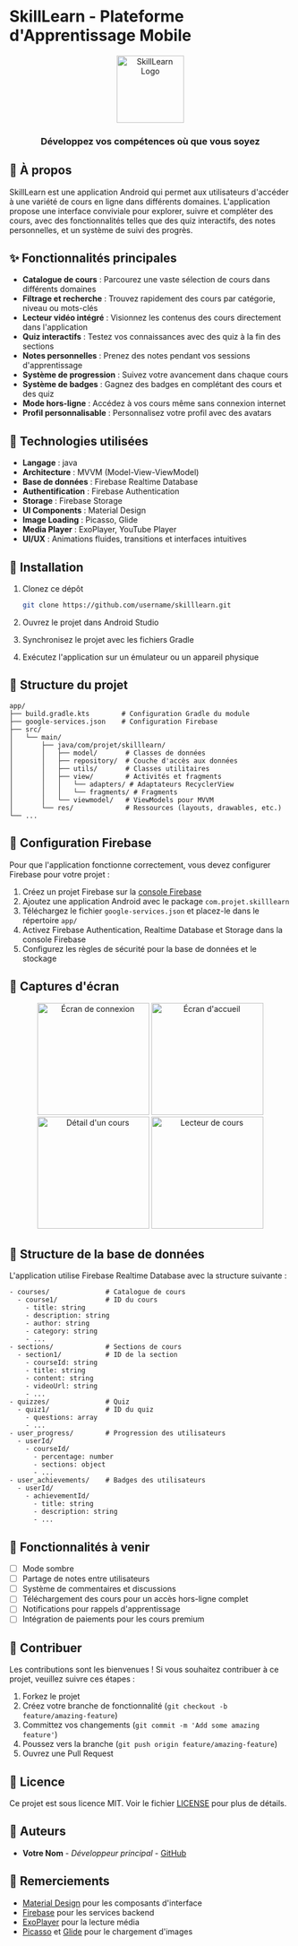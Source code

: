 # SkillLearn - Plateforme d'Apprentissage Mobile

<div align="center">
  <img src="https://github.com/username/skilllearn/raw/main/app/src/main/ic_launcher-playstore.png" alt="SkillLearn Logo" width="120" height="120"/>
  <h3>Développez vos compétences où que vous soyez</h3>
</div>

## 📱 À propos

SkillLearn est une application Android qui permet aux utilisateurs d'accéder à une variété de cours en ligne dans différents domaines. L'application propose une interface conviviale pour explorer, suivre et compléter des cours, avec des fonctionnalités telles que des quiz interactifs, des notes personnelles, et un système de suivi des progrès.

## ✨ Fonctionnalités principales

- **Catalogue de cours** : Parcourez une vaste sélection de cours dans différents domaines
- **Filtrage et recherche** : Trouvez rapidement des cours par catégorie, niveau ou mots-clés
- **Lecteur vidéo intégré** : Visionnez les contenus des cours directement dans l'application
- **Quiz interactifs** : Testez vos connaissances avec des quiz à la fin des sections
- **Notes personnelles** : Prenez des notes pendant vos sessions d'apprentissage
- **Système de progression** : Suivez votre avancement dans chaque cours
- **Système de badges** : Gagnez des badges en complétant des cours et des quiz
- **Mode hors-ligne** : Accédez à vos cours même sans connexion internet
- **Profil personnalisable** : Personnalisez votre profil avec des avatars

## 🔧 Technologies utilisées

- **Langage** : java
- **Architecture** : MVVM (Model-View-ViewModel)
- **Base de données** : Firebase Realtime Database
- **Authentification** : Firebase Authentication
- **Storage** : Firebase Storage
- **UI Components** : Material Design
- **Image Loading** : Picasso, Glide
- **Media Player** : ExoPlayer, YouTube Player
- **UI/UX** : Animations fluides, transitions et interfaces intuitives

## 🚀 Installation

1. Clonez ce dépôt
   ```bash
   git clone https://github.com/username/skilllearn.git
   ```

2. Ouvrez le projet dans Android Studio

3. Synchronisez le projet avec les fichiers Gradle

4. Exécutez l'application sur un émulateur ou un appareil physique

## 📂 Structure du projet

```
app/
├── build.gradle.kts        # Configuration Gradle du module
├── google-services.json    # Configuration Firebase
├── src/
│   └── main/
│       ├── java/com/projet/skilllearn/
│       │   ├── model/       # Classes de données
│       │   ├── repository/  # Couche d'accès aux données
│       │   ├── utils/       # Classes utilitaires
│       │   ├── view/        # Activités et fragments
│       │   │   └── adapters/ # Adaptateurs RecyclerView
│       │   │   └── fragments/ # Fragments
│       │   └── viewmodel/   # ViewModels pour MVVM
│       └── res/             # Ressources (layouts, drawables, etc.)
└── ...
```

## 🔐 Configuration Firebase

Pour que l'application fonctionne correctement, vous devez configurer Firebase pour votre projet :

1. Créez un projet Firebase sur la [console Firebase](https://console.firebase.google.com/)
2. Ajoutez une application Android avec le package `com.projet.skilllearn`
3. Téléchargez le fichier `google-services.json` et placez-le dans le répertoire `app/`
4. Activez Firebase Authentication, Realtime Database et Storage dans la console Firebase
5. Configurez les règles de sécurité pour la base de données et le stockage

## 📱 Captures d'écran

<div align="center">
  <img src="screenshots/login.png" width="200" alt="Écran de connexion"/>
  <img src="screenshots/home.png" width="200" alt="Écran d'accueil"/>
  <img src="screenshots/course_detail.png" width="200" alt="Détail d'un cours"/>
  <img src="screenshots/course_player.png" width="200" alt="Lecteur de cours"/>
</div>

## 📄 Structure de la base de données

L'application utilise Firebase Realtime Database avec la structure suivante :

```
- courses/              # Catalogue de cours
  - course1/            # ID du cours
    - title: string
    - description: string
    - author: string
    - category: string
    - ...
- sections/             # Sections de cours
  - section1/           # ID de la section
    - courseId: string
    - title: string
    - content: string
    - videoUrl: string
    - ...
- quizzes/              # Quiz
  - quiz1/              # ID du quiz
    - questions: array
    - ...
- user_progress/        # Progression des utilisateurs
  - userId/
    - courseId/
      - percentage: number
      - sections: object
      - ...
- user_achievements/    # Badges des utilisateurs
  - userId/
    - achievementId/
      - title: string
      - description: string
      - ...
```

## 🔄 Fonctionnalités à venir

- [ ] Mode sombre
- [ ] Partage de notes entre utilisateurs
- [ ] Système de commentaires et discussions
- [ ] Téléchargement des cours pour un accès hors-ligne complet
- [ ] Notifications pour rappels d'apprentissage
- [ ] Intégration de paiements pour les cours premium

## 🤝 Contribuer

Les contributions sont les bienvenues ! Si vous souhaitez contribuer à ce projet, veuillez suivre ces étapes :

1. Forkez le projet
2. Créez votre branche de fonctionnalité (`git checkout -b feature/amazing-feature`)
3. Committez vos changements (`git commit -m 'Add some amazing feature'`)
4. Poussez vers la branche (`git push origin feature/amazing-feature`)
5. Ouvrez une Pull Request

## 📝 Licence

Ce projet est sous licence MIT. Voir le fichier [LICENSE](LICENSE) pour plus de détails.

## 👥 Auteurs

- **Votre Nom** - *Développeur principal* - [GitHub](https://github.com/username)

## 🙏 Remerciements

- [Material Design](https://material.io/design) pour les composants d'interface
- [Firebase](https://firebase.google.com/) pour les services backend
- [ExoPlayer](https://exoplayer.dev/) pour la lecture média
- [Picasso](https://square.github.io/picasso/) et [Glide](https://github.com/bumptech/glide) pour le chargement d'images
